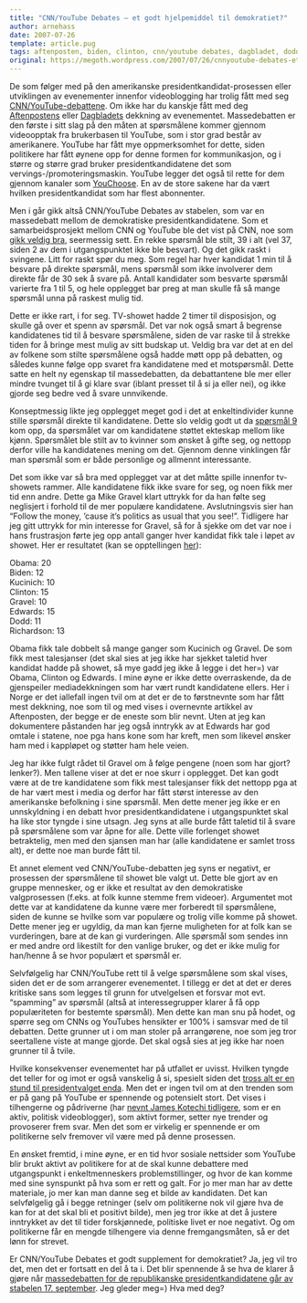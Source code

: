 ```yaml
---
title: "CNN/YouTube Debates – et godt hjelpemiddel til demokratiet?"
author: arnehass
date: 2007-07-26
template: article.pug
tags: aftenposten, biden, clinton, cnn/youtube debates, dagbladet, dodd, edwards, kicinich, mike gravel, obama, richardson, youchoose, youtube
original: https://megoth.wordpress.com/2007/07/26/cnnyoutube-debates-et-godt-hjelpemiddel-til-demokratiet/
---
```


<p>De som følger med på den amerikanske presidentkandidat-prosessen eller utviklingen av evenementer innenfor videoblogging har trolig fått med seg <a href="http://www.youtube.com/debates">CNN/YouTube-debattene</a>. Om ikke har du kanskje fått med deg <a href="http://www.aftenposten.no/nyheter/uriks/article1903188.ece">Aftenpostens</a> eller <a href="http://www.dagbladet.no/kultur/2007/07/23/506952.html">Dagbladets</a> dekkning av evenementet. Massedebatten er den første i sitt slag på den måten at spørsmålene kommer gjennom videoopptak fra brukerbasen til YouTube, som i stor grad består av amerikanere. YouTube har fått mye oppmerksomhet for dette, siden politikere har fått øynene opp for denne formen for kommunikasjon, og i større og større grad bruker presidentkandidatene det som vervings-/promoteringsmaskin. YouTube legger det også til rette for dem gjennom kanaler som <a href="http://www.youtube.com/members?s=po&amp;t=w&amp;g=-1">YouChoose</a>. En av de store sakene har da vært hvilken presidentkandidat som har flest abonnenter.</p>
<span class="more"></span>
<p>Men i går gikk altså CNN/YouTube Debates av stabelen, som var en massedebatt mellom de demokratiske presidentkandidatene. Som et samarbeidsprosjekt mellom CNN og YouTube ble det vist på CNN, noe som <a href="http://www.reuters.com/article/technologyNews/idUSN2425835220070725">gikk veldig bra</a>, seermessig sett. En rekke spørsmål ble stilt, 39 i alt (vel 37, siden 2 av dem i utgangspunktet ikke ble besvart). Og det gikk raskt i svingene. Litt for raskt spør du meg. Som regel har hver kandidat 1 min til å besvare på direkte spørsmål, mens spørsmål som ikke involverer dem direkte får de 30 sek å svare på. Antall kandidater som besvarte spørsmål varierte fra 1 til 5, og hele opplegget bar preg at man skulle få så mange spørsmål unna på raskest mulig tid.</p>
<p>Dette er ikke rart, i for seg. TV-showet hadde 2 timer til disposisjon, og skulle gå over et spenn av spørsmål. Det var nok også smart å begrense kandidatenes tid til å besvare spørsmålene, siden de var raske til å strekke tiden for å bringe mest mulig av sitt budskap ut. Veldig bra var det at en del av folkene som stilte spørsmålene også hadde møtt opp på debatten, og således kunne følge opp svaret fra kandidatene med et motspørsmål. Dette satte en helt ny egenskap til massedebatten, da debattantene ble mer eller mindre tvunget til å gi klare svar (iblant presset til å si ja eller nei), og ikke gjorde seg bedre ved å svare unnvikende.</p>
<p>Konseptmessig likte jeg opplegget meget god i det at enkeltindivider kunne stille spørsmål direkte til kandidatene. Dette slo veldig godt ut da <a href="http://www.youtube.com/debates#qa_da_qIoB7gCw">spørsmål 9</a> kom opp, da spørsmålet var om kandidatene støttet ekteskap mellom like kjønn. Spørsmålet ble stilt av to kvinner som ønsket å gifte seg, og nettopp derfor ville ha kandidatenes mening om det. Gjennom denne vinklingen får man spørsmål som er både personlige og allmennt interessante.</p>
<p>Det som ikke var så bra med opplegget var at det måtte spille innenfor tv-showets rammer. Alle kandidatene fikk ikke svare for seg, og noen fikk mer tid enn andre. Dette ga Mike Gravel klart uttrykk for da han følte seg neglisjert i forhold til de mer populære kandidatene. Avslutningsvis sier han “Follow the money, ’cause it’s politics as usual that you see!”. Tidligere har jeg gitt uttrykk for min interesse for Gravel, så for å sjekke om det var noe i hans frustrasjon førte jeg opp antall ganger hver kandidat fikk tale i løpet av showet. Her er resultatet (kan se opptellingen <a href="http://spreadsheets.google.com/pub?key=pSsmOsWlFYMqPAm6oyaGYDQ">her</a>):</p>
<p>Obama: 20<br>
Biden: 12<br>
Kucinich: 10<br>
Clinton: 15<br>
Gravel: 10<br>
Edwards: 15<br>
Dodd: 11<br>
Richardson: 13</p>
<p>Obama fikk tale dobbelt så mange ganger som Kucinich og Gravel. De som fikk mest talesjanser (det skal sies at jeg ikke har sjekket taletid hver kandidat hadde på showet, så mye gadd jeg ikke å legge i det her=) var Obama, Clinton og Edwards. I mine øyne er ikke dette overraskende, da de gjenspeiler mediadekkningen som har vært rundt kandidatene ellers. Her i Norge er det iallefall ingen tvil om at det er de to førstnevnte som har fått mest dekkning, noe som til og med vises i overnevnte artikkel av Aftenposten, der begge er de eneste som blir nevnt. Uten at jeg kan dokumentere påstanden har jeg også inntrykk av at Edwards har god omtale i statene, noe pga hans kone som har kreft, men som likevel ønsker ham med i kappløpet og støtter ham hele veien.</p>
<p>Jeg har ikke fulgt rådet til Gravel om å følge pengene (noen som har gjort? lenker?). Men tallene viser at det er noe skurr i opplegget. Det kan godt være at de tre kandidatene som fikk mest talesjanser fikk det nettopp pga at de har vært mest i media og derfor har fått størst interesse av den amerikanske befolkning i sine spørsmål. Men dette mener jeg ikke er en unnskyldning i en debatt hvor presidentkandidatene i utgangspunktet skal ha like stor tyngde i sine utsagn. Jeg syns at alle burde fått taletid til å svare på spørsmålene som var åpne for alle. Dette ville forlenget showet betraktelig, men med den sjansen man har (alle kandidatene er samlet tross alt), er dette noe man burde fått til.</p>
<p>Et annet element ved CNN/YouTube-debatten jeg syns er negativt, er prosessen der spørsmålene til showet ble valgt ut. Dette ble gjort av en gruppe mennesker, og er ikke et resultat av den demokratiske valgprosessen (f.eks. at folk kunne stemme frem videoer). Argumentet mot dette var at kandidatene da kunne være mer forberedt til spørsmålene, siden de kunne se hvilke som var populære og trolig ville komme på showet. Dette mener jeg er ugyldig, da man kan fjerne muligheten for at folk kan se vurderingen, bare at de kan gi vurderingen. Alle spørsmål som sendes inn er med andre ord likestilt for den vanlige bruker, og det er ikke mulig for han/henne å se hvor populært et spørsmål er.</p>
<p>Selvfølgelig har CNN/YouTube rett til å velge spørsmålene som skal vises, siden det er de som arrangerer evenementet. I tillegg er det at det er deres kritiske sans som legges til grunn for utvelgelsen et forsvar mot evt. “spamming” av spørsmål (altså at interessegrupper klarer å få opp populæriteten for bestemte spørsmål). Men dette kan man snu på hodet, og spørre seg om CNNs og YouTubes hensikter er 100% i samsvar med de til debatten. Dette grunner ut i om man stoler på arrangørene, noe som jeg tror seertallene viste at mange gjorde. Det skal også sies at jeg ikke har noen grunner til å tvile.</p>
<p>Hvilke konsekvenser evenementet har på utfallet er uvisst. Hvilken tyngde det teller for og imot er også vanskelig å si, spesielt siden det <a href="http://megoth.wordpress.com/2007/06/15/politisk-bloggere-james-kotecki/#comment-61">tross alt er en stund til presidentvalget enda</a>. Men det er ingen tvil om at den trenden som er på gang på YouTube er spennende og potensielt stort. Det vises i tilhengerne og pådriverne (har <a href="http://megoth.wordpress.com/2007/06/15/politisk-bloggere-james-kotecki/">nevnt James Kotechi tidligere</a>, som er en aktiv, politisk videoblogger), som aktivt former, setter nye trender og provoserer frem svar. Men det som er virkelig er spennende er om politikerne selv fremover vil være med på denne prosessen.</p>
<p>En ønsket fremtid, i mine øyne, er en tid hvor sosiale nettsider som YouTube blir brukt aktivt av politikere for at de skal kunne debattere med utgangspunkt i enkeltmenneskers problemstillinger, og hvor de kan komme med sine synspunkt på hva som er rett og galt. For jo mer man har av dette materiale, jo mer kan man danne seg et bilde av kandidaten. Det kan selvfølgelig gå i begge retninger (selv om politikerne nok vil gjøre hva de kan for at det skal bli et positivt bilde), men jeg tror ikke at det å justere inntrykket av det til tider forskjønnede, politiske livet er noe negativt. Og om politikerne får en mengde tilhengere via denne fremgangsmåten, så er det lønn for strevet.</p>
<p>Er CNN/YouTube Debates et godt supplement for demokratiet? Ja, jeg vil tro det, men det er fortsatt en del å ta i. Det blir spennende å se hva de klarer å gjøre når <a href="http://youtube.com/republicandebate">massedebatten for de republikanske presidentkandidatene går av stabelen 17. september</a>. Jeg gleder meg=) Hva med deg?</p>
